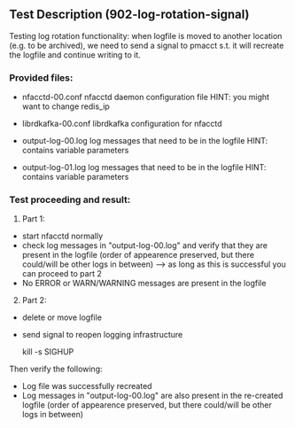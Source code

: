 ## Test Description (902-log-rotation-signal)

Testing log rotation functionality: when logfile is moved to another location (e.g. to be archived), we need to send a signal to pmacct s.t. it will recreate the logfile and continue writing to it.

### Provided files:

- nfacctd-00.conf                nfacctd daemon configuration file            HINT: you might want to change redis_ip
- librdkafka-00.conf             librdkafka configuration for nfacctd

- output-log-00.log            log messages that need to be in the logfile                                  HINT: contains variable parameters
- output-log-01.log            log messages that need to be in the logfile                                  HINT: contains variable parameters

### Test proceeding and result:

1. Part 1: 

- start nfacctd normally
- check log messages in "output-log-00.log" and verify that they are present in the logfile (order of appearence preserved, but there could/will be other logs in between) --> as long as this is successful you can proceed to part 2
- No ERROR or WARN/WARNING messages are present in the logfile

2. Part 2:

- delete or move logfile
- send signal to reopen logging infrastructure

    kill -s SIGHUP <nfacctd-proc-id>

Then verify the following:

- Log file was successfully recreated
- Log messages in "output-log-00.log" are also present in the re-created logfile (order of appearence preserved, but there could/will be other logs in between)
